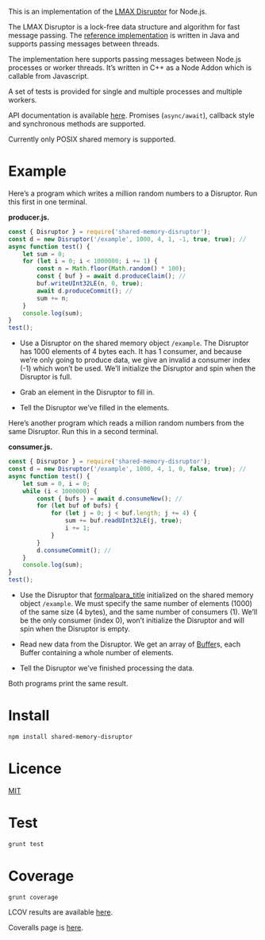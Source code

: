 This is an implementation of the [LMAX
Disruptor](https://lmax-exchange.github.io/disruptor/) for Node.js.

The LMAX Disruptor is a lock-free data structure and algorithm for fast
message passing. The [reference
implementation](https://github.com/LMAX-Exchange/disruptor) is written
in Java and supports passing messages between threads.

The implementation here supports passing messages between Node.js
processes or worker threads. It’s written in C++ as a Node Addon which
is callable from Javascript.

A set of tests is provided for single and multiple processes and
multiple workers.

API documentation is available
[here](http://rawgit.davedoesdev.com/davedoesdev/shared-memory-disruptor/master/docs/index.html).
Promises (`async/await`), callback style and synchronous methods are
supported.

Currently only POSIX shared memory is supported.

# Example

Here’s a program which writes a million random numbers to a Disruptor.
Run this first in one terminal.

**producer.js.**

``` javascript
const { Disruptor } = require('shared-memory-disruptor');
const d = new Disruptor('/example', 1000, 4, 1, -1, true, true); // 
async function test() {
    let sum = 0;
    for (let i = 0; i < 1000000; i += 1) {
        const n = Math.floor(Math.random() * 100);
        const { buf } = await d.produceClaim(); // 
        buf.writeUInt32LE(n, 0, true);
        await d.produceCommit(); // 
        sum += n;
    }
    console.log(sum);
}
test();
```

  - Use a Disruptor on the shared memory object `/example`. The
    Disruptor has 1000 elements of 4 bytes each. It has 1 consumer, and
    because we’re only going to produce data, we give an invalid a
    consumer index (-1) which won’t be used. We’ll initialize the
    Disruptor and spin when the Disruptor is full.

  - Grab an element in the Disruptor to fill in.

  - Tell the Disruptor we’ve filled in the elements.

Here’s another program which reads a million random numbers from the
same Disruptor. Run this in a second terminal.

**consumer.js.**

``` javascript
const { Disruptor } = require('shared-memory-disruptor');
const d = new Disruptor('/example', 1000, 4, 1, 0, false, true); // 
async function test() {
    let sum = 0, i = 0;
    while (i < 1000000) {
        const { bufs } = await d.consumeNew(); // 
        for (let buf of bufs) {
            for (let j = 0; j < buf.length; j += 4) {
                sum += buf.readUInt32LE(j, true);
                i += 1;
            }
        }
        d.consumeCommit(); // 
    }
    console.log(sum);
}
test();
```

  - Use the Disruptor that [formalpara\_title](#producer) initialized on
    the shared memory object `/example`. We must specify the same number
    of elements (1000) of the same size (4 bytes), and the same number
    of consumers (1). We’ll be the only consumer (index 0), won’t
    initialize the Disruptor and will spin when the Disruptor is empty.

  - Read new data from the Disruptor. We get an array of
    [Buffer](https://nodejs.org/dist/latest-v8.x/docs/api/buffer.html)s,
    each Buffer containing a whole number of elements.

  - Tell the Disruptor we’ve finished processing the data.

Both programs print the same result.

# Install

``` bash
npm install shared-memory-disruptor
```

# Licence

[MIT](LICENCE)

# Test

``` bash
grunt test
```

# Coverage

``` bash
grunt coverage
```

LCOV results are available
[here](http://rawgit.davedoesdev.com/davedoesdev/shared-memory-disruptor/master/coverage/lcov-report/index.html).

Coveralls page is
[here](https://coveralls.io/r/davedoesdev/shared-memory-disruptor).
